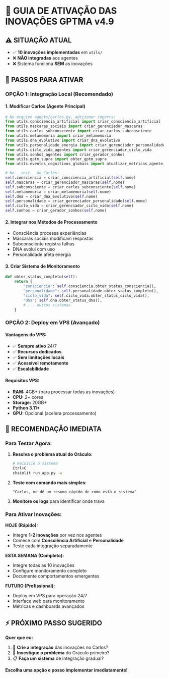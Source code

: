 # 🚀 GUIA DE ATIVAÇÃO DAS INOVAÇÕES GPTMA v4.9

## ⚠️ SITUAÇÃO ATUAL
- ✅ **10 inovações implementadas** em `utils/`
- ❌ **NÃO integradas** aos agentes
- ❌ Sistema funciona **SEM** as inovações

## 🔧 PASSOS PARA ATIVAR

### **OPÇÃO 1: Integração Local (Recomendado)**

#### 1. **Modificar Carlos (Agente Principal)**
```python
# No arquivo agents/carlos.py, adicionar imports:
from utils.consciencia_artificial import criar_consciencia_artificial
from utils.mascaras_sociais import criar_gerenciador_mascaras
from utils.carlos_subconsciente import criar_carlos_subconsciente
from utils.metamemoria import criar_metamemoria
from utils.dna_evolutivo import criar_dna_evolutivo
from utils.personalidade_energia import criar_gerenciador_personalidade
from utils.ciclo_vida_agentes import criar_gerenciador_ciclo_vida
from utils.sonhos_agentes import criar_gerador_sonhos
from utils.gptm_supra import obter_gptm_supra
from utils.eventos_cognitivos_globais import atualizar_metricas_agente_global

# No __init__ do Carlos:
self.consciencia = criar_consciencia_artificial(self.nome)
self.mascaras = criar_gerenciador_mascaras(self.nome)
self.subconsciente = criar_carlos_subconsciente(self.nome)
self.metamemoria = criar_metamemoria(self.nome)
self.dna = criar_dna_evolutivo(self.nome)
self.personalidade = criar_gerenciador_personalidade(self.nome)
self.ciclo_vida = criar_gerenciador_ciclo_vida(self.nome)
self.sonhos = criar_gerador_sonhos(self.nome)
```

#### 2. **Integrar nos Métodos de Processamento**
- Consciência processa experiências
- Máscaras sociais modificam respostas
- Subconsciente registra falhas
- DNA evolui com uso
- Personalidade afeta energia

#### 3. **Criar Sistema de Monitoramento**
```python
def obter_status_completo(self):
    return {
        "consciencia": self.consciencia.obter_status_consciencia(),
        "personalidade": self.personalidade.obter_status_completo(),
        "ciclo_vida": self.ciclo_vida.obter_status_ciclo_vida(),
        "dna": self.dna.obter_status_dna(),
        # ... outros sistemas
    }
```

### **OPÇÃO 2: Deploy em VPS (Avançado)**

#### Vantagens do VPS:
- ✅ **Sempre ativo** 24/7
- ✅ **Recursos dedicados**
- ✅ **Sem limitações locais**
- ✅ **Acessível remotamente**
- ✅ **Escalabilidade**

#### Requisitos VPS:
- **RAM:** 4GB+ (para processar todas as inovações)
- **CPU:** 2+ cores
- **Storage:** 20GB+
- **Python 3.11+**
- **GPU:** Opcional (acelera processamento)

## 🎯 RECOMENDAÇÃO IMEDIATA

### **Para Testar Agora:**

1. **Resolva o problema atual do Oráculo**:
   ```bash
   # Reinicie o sistema
   Ctrl+C
   chainlit run app.py -w
   ```

2. **Teste com comando mais simples**:
   ```
   "Carlos, me dê um resumo rápido de como está o sistema"
   ```

3. **Monitore os logs** para identificar onde trava

### **Para Ativar Inovações:**

**HOJE (Rápido):**
- Integre **1-2 inovações** por vez nos agentes
- Comece com **Consciência Artificial** e **Personalidade**
- Teste cada integração separadamente

**ESTA SEMANA (Completo):**
- Integre todas as 10 inovações
- Configure monitoramento completo
- Documente comportamentos emergentes

**FUTURO (Profissional):**
- Deploy em VPS para operação 24/7
- Interface web para monitoramento
- Métricas e dashboards avançados

## ⚡ PRÓXIMO PASSO SUGERIDO

**Quer que eu:**
1. 🔧 **Crie a integração** das inovações no Carlos?
2. 🐛 **Investigue o problema** do Oráculo primeiro?
3. 📋 **Faça um sistema** de integração gradual?

**Escolha uma opção e posso implementar imediatamente!**